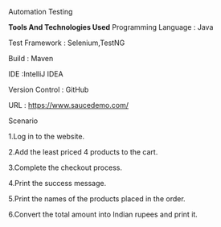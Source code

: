 Automation Testing

**Tools And Technologies Used**
Programming Language : Java

Test Framework : Selenium,TestNG

Build : Maven

IDE :IntelliJ IDEA

Version Control : GitHub

URL : https://www.saucedemo.com/

Scenario

1.Log in to the website.

2.Add the least priced 4 products to the cart.

3.Complete the checkout process.

4.Print the success message.

5.Print the names of the products placed in the order.

6.Convert the total amount into Indian rupees and print it.
